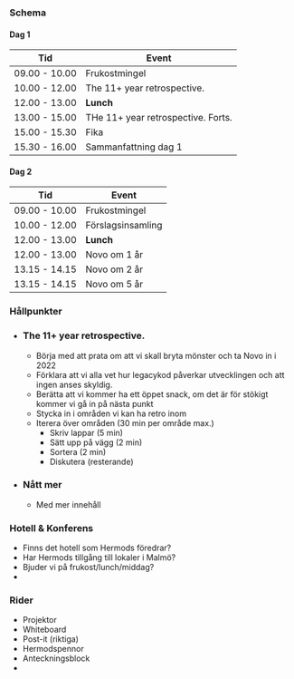 ### Schema

#### Dag 1

| Tid           | Event                              |
|---------------|------------------------------------|
| 09.00 - 10.00 | Frukostmingel                      |
| 10.00 - 12.00 | The 11+ year retrospective.        |
| 12.00 - 13.00 | __Lunch__                          |
| 13.00 - 15.00 | THe 11+ year retrospective. Forts. | 
| 15.00 - 15.30 | Fika                               |
| 15.30 - 16.00 | Sammanfattning dag 1               |

#### Dag 2

| Tid           | Event             |
|---------------|-------------------|
| 09.00 - 10.00 | Frukostmingel     |
| 10.00 - 12.00 | Förslagsinsamling |
| 12.00 - 13.00 | __Lunch__         |
| 12.00 - 13.00 | Novo om 1 år      |
| 13.15 - 14.15 | Novo om 2 år      |
| 13.15 - 14.15 | Novo om 5 år      |

### Hållpunkter

* ### The 11+ year retrospective.
    * Börja med att prata om att vi skall bryta mönster och ta Novo in i 2022
    * Förklara att vi alla vet hur legacykod påverkar utvecklingen och att ingen anses skyldig.
    * Berätta att vi kommer ha ett öppet snack, om det är för stökigt kommer vi gå in på nästa punkt
    * Stycka in i områden vi kan ha retro inom
    * Iterera över områden (30 min per område max.)
      * Skriv lappar (5 min)
      * Sätt upp på vägg (2 min)
      * Sortera (2 min)
      * Diskutera (resterande)


* ### Nått mer
    * Med mer innehåll

### Hotell & Konferens

* Finns det hotell som Hermods föredrar?
* Har Hermods tillgång till lokaler i Malmö?
* Bjuder vi på frukost/lunch/middag?
*

### Rider

* Projektor
* Whiteboard
* Post-it (riktiga)
* Hermodspennor
* Anteckningsblock
* 